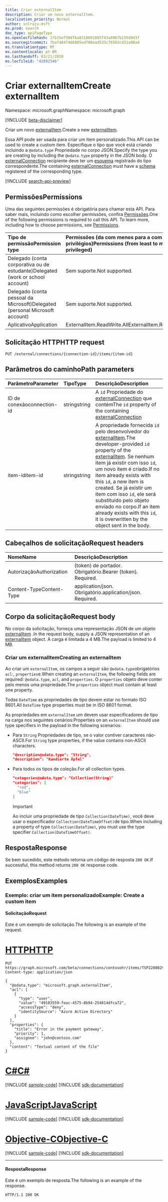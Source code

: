 ```yaml
---
title: Criar externalItem
description: Criar um novo externalItem.
localization_priority: Normal
author: snlraju-msft
ms.prod: search
doc_type: apiPageType
ms.openlocfilehash: 1fb15ef50dfba8318691085f43a8967b155d9d3f
ms.sourcegitcommit: 7baf4847486885edf08ead533c76503cd31a98a4
ms.translationtype: MT
ms.contentlocale: pt-BR
ms.lasthandoff: 03/21/2020
ms.locfileid: "42892546"
---
```

# <a name="create-externalitem"></a><span data-ttu-id="28faf-103">Criar externalItem</span><span class="sxs-lookup"><span data-stu-id="28faf-103">Create externalItem</span></span>

<span data-ttu-id="28faf-104">Namespace: microsoft.graph</span><span class="sxs-lookup"><span data-stu-id="28faf-104">Namespace: microsoft.graph</span></span>

[!INCLUDE [beta-disclaimer](../../includes/beta-disclaimer.md)]

<span data-ttu-id="28faf-105">Criar um novo [externalItem](../resources/externalitem.md).</span><span class="sxs-lookup"><span data-stu-id="28faf-105">Create a new [externalItem](../resources/externalitem.md).</span></span>

<span data-ttu-id="28faf-106">Essa API pode ser usada para criar um item personalizado.</span><span class="sxs-lookup"><span data-stu-id="28faf-106">This API can be used to create a custom item.</span></span> <span data-ttu-id="28faf-107">Especifique o tipo que você está criando incluindo a `@odata.type` Propriedade no corpo JSON.</span><span class="sxs-lookup"><span data-stu-id="28faf-107">Specify the type you are creating by including the `@odata.type` property in the JSON body.</span></span> <span data-ttu-id="28faf-108">O [externalConnection](../resources/externalconnection.md) recipiente deve ter um [esquema](../resources/schema.md) registrado do tipo correspondente.</span><span class="sxs-lookup"><span data-stu-id="28faf-108">The containing [externalConnection](../resources/externalconnection.md) must have a [schema](../resources/schema.md) registered of the corresponding type.</span></span>

[!INCLUDE [search-api-preview](../../includes/search-api-preview-signup.md)]

## <a name="permissions"></a><span data-ttu-id="28faf-109">Permissões</span><span class="sxs-lookup"><span data-stu-id="28faf-109">Permissions</span></span>

<span data-ttu-id="28faf-p102">Uma das seguintes permissões é obrigatória para chamar esta API. Para saber mais, incluindo como escolher permissões, confira [Permissões](/graph/permissions-reference).</span><span class="sxs-lookup"><span data-stu-id="28faf-p102">One of the following permissions is required to call this API. To learn more, including how to choose permissions, see [Permissions](/graph/permissions-reference).</span></span>

| <span data-ttu-id="28faf-112">Tipo de permissão</span><span class="sxs-lookup"><span data-stu-id="28faf-112">Permission type</span></span>                        | <span data-ttu-id="28faf-113">Permissões (da com menos para a com mais privilégios)</span><span class="sxs-lookup"><span data-stu-id="28faf-113">Permissions (from least to most privileged)</span></span> |
|:---------------------------------------|:--------------------------------------------|
| <span data-ttu-id="28faf-114">Delegado (conta corporativa ou de estudante)</span><span class="sxs-lookup"><span data-stu-id="28faf-114">Delegated (work or school account)</span></span>     | <span data-ttu-id="28faf-115">Sem suporte.</span><span class="sxs-lookup"><span data-stu-id="28faf-115">Not supported.</span></span> |
| <span data-ttu-id="28faf-116">Delegado (conta pessoal da Microsoft)</span><span class="sxs-lookup"><span data-stu-id="28faf-116">Delegated (personal Microsoft account)</span></span> | <span data-ttu-id="28faf-117">Sem suporte.</span><span class="sxs-lookup"><span data-stu-id="28faf-117">Not supported.</span></span> |
| <span data-ttu-id="28faf-118">Aplicativo</span><span class="sxs-lookup"><span data-stu-id="28faf-118">Application</span></span>                            | <span data-ttu-id="28faf-119">ExternalItem.ReadWrite.All</span><span class="sxs-lookup"><span data-stu-id="28faf-119">ExternalItem.ReadWrite.All</span></span> |

## <a name="http-request"></a><span data-ttu-id="28faf-120">Solicitação HTTP</span><span class="sxs-lookup"><span data-stu-id="28faf-120">HTTP request</span></span>

<!-- { "blockType": "ignored" } -->

```http
PUT /external/connections/{connection-id}/items/{item-id}
```

## <a name="path-parameters"></a><span data-ttu-id="28faf-121">Parâmetros do caminho</span><span class="sxs-lookup"><span data-stu-id="28faf-121">Path parameters</span></span>

| <span data-ttu-id="28faf-122">Parâmetro</span><span class="sxs-lookup"><span data-stu-id="28faf-122">Parameter</span></span>     | <span data-ttu-id="28faf-123">Tipo</span><span class="sxs-lookup"><span data-stu-id="28faf-123">Type</span></span>   | <span data-ttu-id="28faf-124">Descrição</span><span class="sxs-lookup"><span data-stu-id="28faf-124">Description</span></span>                                         |
|:--------------|:-------|:----------------------------------------------------|
| <span data-ttu-id="28faf-125">ID de conexão</span><span class="sxs-lookup"><span data-stu-id="28faf-125">connection-id</span></span> | <span data-ttu-id="28faf-126">string</span><span class="sxs-lookup"><span data-stu-id="28faf-126">string</span></span> | <span data-ttu-id="28faf-127">A `id` Propriedade do [externalConnection](../resources/externalconnection.md) que contém</span><span class="sxs-lookup"><span data-stu-id="28faf-127">The `id` property of the containing [externalConnection](../resources/externalconnection.md)</span></span> |
| <span data-ttu-id="28faf-128">item-id</span><span class="sxs-lookup"><span data-stu-id="28faf-128">item-id</span></span>       | <span data-ttu-id="28faf-129">string</span><span class="sxs-lookup"><span data-stu-id="28faf-129">string</span></span> | <span data-ttu-id="28faf-130">A propriedade fornecida `id` pelo desenvolvedor do [externalItem](../resources/externalitem.md).</span><span class="sxs-lookup"><span data-stu-id="28faf-130">The developer-provided `id` property of the [externalItem](../resources/externalitem.md).</span></span> <span data-ttu-id="28faf-131">Se nenhum item já existir com isso `id`, um novo item é criado.</span><span class="sxs-lookup"><span data-stu-id="28faf-131">If no item already exists with this `id`, a new item is created.</span></span> <span data-ttu-id="28faf-132">Se já existir um item com isso `id`, ele será substituído pelo objeto enviado no corpo.</span><span class="sxs-lookup"><span data-stu-id="28faf-132">If an item already exists with this `id`, it is overwritten by the object sent in the body.</span></span> |

## <a name="request-headers"></a><span data-ttu-id="28faf-133">Cabeçalhos de solicitação</span><span class="sxs-lookup"><span data-stu-id="28faf-133">Request headers</span></span>

| <span data-ttu-id="28faf-134">Nome</span><span class="sxs-lookup"><span data-stu-id="28faf-134">Name</span></span>          | <span data-ttu-id="28faf-135">Descrição</span><span class="sxs-lookup"><span data-stu-id="28faf-135">Description</span></span>                 |
|:--------------|:----------------------------|
| <span data-ttu-id="28faf-136">Autorização</span><span class="sxs-lookup"><span data-stu-id="28faf-136">Authorization</span></span> | <span data-ttu-id="28faf-p104">{token} de portador. Obrigatório.</span><span class="sxs-lookup"><span data-stu-id="28faf-p104">Bearer {token}. Required.</span></span>   |
| <span data-ttu-id="28faf-139">Content-Type</span><span class="sxs-lookup"><span data-stu-id="28faf-139">Content-Type</span></span>  | <span data-ttu-id="28faf-p105">application/json. Obrigatório.</span><span class="sxs-lookup"><span data-stu-id="28faf-p105">application/json. Required.</span></span> |

## <a name="request-body"></a><span data-ttu-id="28faf-142">Corpo da solicitação</span><span class="sxs-lookup"><span data-stu-id="28faf-142">Request body</span></span>

<span data-ttu-id="28faf-143">No corpo da solicitação, forneça uma representação JSON de um objeto [externalItem](../resources/externalitem.md) .</span><span class="sxs-lookup"><span data-stu-id="28faf-143">In the request body, supply a JSON representation of an [externalItem](../resources/externalitem.md) object.</span></span> <span data-ttu-id="28faf-144">A carga é limitada a 4 MB.</span><span class="sxs-lookup"><span data-stu-id="28faf-144">The payload is limited to 4 MB.</span></span>

### <a name="creating-an-externalitem"></a><span data-ttu-id="28faf-145">Criar um externalItem</span><span class="sxs-lookup"><span data-stu-id="28faf-145">Creating an externalItem</span></span>

<span data-ttu-id="28faf-146">Ao criar um `externalItem`, os campos a seguir são `@odata.type`obrigatórios `acl`:, `properties`e.</span><span class="sxs-lookup"><span data-stu-id="28faf-146">When creating an `externalItem`, the following fields are required: `@odata.type`, `acl`, and `properties`.</span></span> <span data-ttu-id="28faf-147">O `properties` objeto deve conter pelo menos uma propriedade.</span><span class="sxs-lookup"><span data-stu-id="28faf-147">The `properties` object must contain at least one property.</span></span>

<span data-ttu-id="28faf-148">Todas `DateTime` as propriedades de tipo devem estar no formato ISO 8601.</span><span class="sxs-lookup"><span data-stu-id="28faf-148">All `DateTime` type properties must be in ISO 8601 format.</span></span>

<span data-ttu-id="28faf-149">As propriedades em `externalItem` um devem usar especificadores de tipo na carga nos seguintes cenários:</span><span class="sxs-lookup"><span data-stu-id="28faf-149">Properties on an `externalItem` should use type specifiers in the payload in the following scenarios:</span></span>

- <span data-ttu-id="28faf-150">Para `String` Propriedades de tipo, se o valor contiver caracteres não-ASCII.</span><span class="sxs-lookup"><span data-stu-id="28faf-150">For `String` type properties, if the value contains non-ASCII characters.</span></span>

    ```json
    "description@odata.type": "String",
    "description": "Kandierte Äpfel"
    ```

- <span data-ttu-id="28faf-151">Para todos os tipos de coleção.</span><span class="sxs-lookup"><span data-stu-id="28faf-151">For all collection types.</span></span>

    ```json
    "categories@odata.type": "Collection(String)"
    "categories": [
      "red",
      "blue"
    ]
    ```

    > [!IMPORTANT]
    > <span data-ttu-id="28faf-152">Ao incluir uma propriedade de tipo `Collection(DateTime)`, você deve usar o especificador `Collection(DateTimeOffset)`de tipo.</span><span class="sxs-lookup"><span data-stu-id="28faf-152">When including a property of type `Collection(DateTime)`, you must use the type specifier `Collection(DateTimeOffset)`.</span></span>

## <a name="response"></a><span data-ttu-id="28faf-153">Resposta</span><span class="sxs-lookup"><span data-stu-id="28faf-153">Response</span></span>

<span data-ttu-id="28faf-154">Se bem sucedido, este método retorna um código de resposta `200 OK`.</span><span class="sxs-lookup"><span data-stu-id="28faf-154">If successful, this method returns `200 OK` response code.</span></span>

## <a name="examples"></a><span data-ttu-id="28faf-155">Exemplos</span><span class="sxs-lookup"><span data-stu-id="28faf-155">Examples</span></span>

### <a name="example-create-a-custom-item"></a><span data-ttu-id="28faf-156">Exemplo: criar um item personalizado</span><span class="sxs-lookup"><span data-stu-id="28faf-156">Example: Create a custom item</span></span>

#### <a name="request"></a><span data-ttu-id="28faf-157">Solicitação</span><span class="sxs-lookup"><span data-stu-id="28faf-157">Request</span></span>

<span data-ttu-id="28faf-158">Este é um exemplo de solicitação.</span><span class="sxs-lookup"><span data-stu-id="28faf-158">The following is an example of the request.</span></span>

# <a name="http"></a>[<span data-ttu-id="28faf-159">HTTP</span><span class="sxs-lookup"><span data-stu-id="28faf-159">HTTP</span></span>](#tab/http)
<!-- {
  "blockType": "request",
  "name": "create_externalitem_from_connections"
}-->

```http
PUT https://graph.microsoft.com/beta/connections/contosohr/items/TSP228082938
Content-type: application/json

{
  "@odata.type": "microsoft.graph.externalItem",
  "acl": [
    {
      "type": "user",
      "value": "49103559-feac-4575-8b94-254814dfca72",
      "accessType": "deny",
      "identitySource": "Azure Active Directory"
    }
  ],
  "properties": {
    "title": "Error in the payment gateway",
    "priority": 1,
    "assignee": "john@contoso.com"
  },
  "content": "Textual content of the file"
}
```
# <a name="c"></a>[<span data-ttu-id="28faf-160">C#</span><span class="sxs-lookup"><span data-stu-id="28faf-160">C#</span></span>](#tab/csharp)
[!INCLUDE [sample-code](../includes/snippets/csharp/create-externalitem-from-connections-csharp-snippets.md)]
[!INCLUDE [sdk-documentation](../includes/snippets/snippets-sdk-documentation-link.md)]

# <a name="javascript"></a>[<span data-ttu-id="28faf-161">JavaScript</span><span class="sxs-lookup"><span data-stu-id="28faf-161">JavaScript</span></span>](#tab/javascript)
[!INCLUDE [sample-code](../includes/snippets/javascript/create-externalitem-from-connections-javascript-snippets.md)]
[!INCLUDE [sdk-documentation](../includes/snippets/snippets-sdk-documentation-link.md)]

# <a name="objective-c"></a>[<span data-ttu-id="28faf-162">Objective-C</span><span class="sxs-lookup"><span data-stu-id="28faf-162">Objective-C</span></span>](#tab/objc)
[!INCLUDE [sample-code](../includes/snippets/objc/create-externalitem-from-connections-objc-snippets.md)]
[!INCLUDE [sdk-documentation](../includes/snippets/snippets-sdk-documentation-link.md)]

---


<!-- markdownlint-disable MD024 -->
#### <a name="response"></a><span data-ttu-id="28faf-163">Resposta</span><span class="sxs-lookup"><span data-stu-id="28faf-163">Response</span></span>
<!-- markdownlint-enable MD024 -->

<span data-ttu-id="28faf-164">Este é um exemplo de resposta.</span><span class="sxs-lookup"><span data-stu-id="28faf-164">The following is an example of the response.</span></span>

<!-- {
  "blockType": "response",
  "truncated": true
} -->

```http
HTTP/1.1 200 OK
```

<!-- uuid: 16cd6b66-4b1a-43a1-adaf-3a886856ed98
2019-02-04 14:57:30 UTC -->
<!-- {
  "type": "#page.annotation",
  "description": "Create externalItem",
  "keywords": "",
  "section": "documentation",
  "tocPath": ""
}-->
